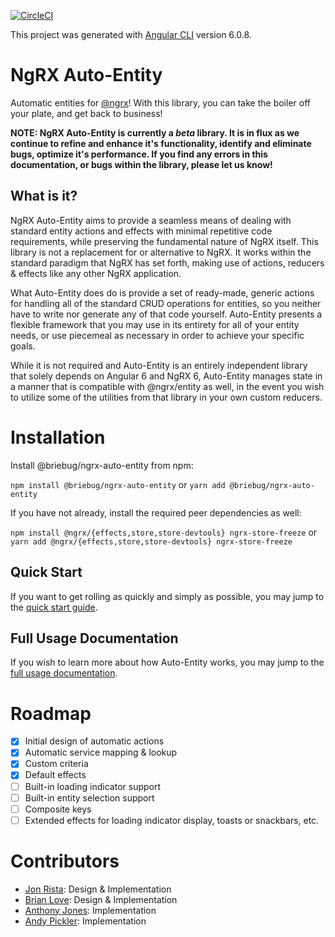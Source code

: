 [![CircleCI](https://circleci.com/gh/briebug/ngrx-auto-entity/tree/develop.svg?style=svg&circle-token=d1d500027a81dda34d4ad75ae5fee38dd8953487)](https://circleci.com/gh/briebug/ngrx-auto-entity/tree/develop)

This project was generated with [Angular CLI](https://github.com/angular/angular-cli) version 6.0.8.

# NgRX Auto-Entity

Automatic entities for [@ngrx](https://github.com/ngrx/platform)! With this library, you can take the boiler off your plate, and
get back to business!

**NOTE: NgRX Auto-Entity is currently a _beta_ library. It is in flux as we continue to refine and
enhance it's functionality, identify and eliminate bugs, optimize it's performance. If you
find any errors in this documentation, or bugs within the library, please let us know!**

## What is it?

NgRX Auto-Entity aims to provide a seamless means of dealing with standard entity actions and
effects with minimal repetitive code requirements, while preserving the fundamental nature of
NgRX itself. This library is not a replacement for or alternative to NgRX. It works within the
standard paradigm that NgRX has set forth, making use of actions, reducers & effects like any
other NgRX application.

What Auto-Entity does do is provide a set of ready-made, generic actions for handling all of
the standard CRUD operations for entities, so you neither have to write nor generate any of that
code yourself. Auto-Entity presents a flexible framework that you may use in its entirety for
all of your entity needs, or use piecemeal as necessary in order to achieve your specific goals.

While it is not required and Auto-Entity is an entirely independent library that solely depends
on Angular 6 and NgRX 6, Auto-Entity manages state in a manner that is compatible with @ngrx/entity
as well, in the event you wish to utilize some of the utilities from that library in your own
custom reducers.

# Installation

Install @briebug/ngrx-auto-entity from npm:

`npm install @briebug/ngrx-auto-entity` or `yarn add @briebug/ngrx-auto-entity`

If you have not already, install the required peer dependencies as well:

`npm install @ngrx/{effects,store,store-devtools} ngrx-store-freeze` or `yarn add @ngrx/{effects,store,store-devtools} ngrx-store-freeze`

## Quick Start

If you want to get rolling as quickly and simply as possible, you may jump to the [quick start guide](QUICKSTART.md).

## Full Usage Documentation

If you wish to learn more about how Auto-Entity works, you may jump to the [full usage documentation](USAGE.md).

# Roadmap

- [x] Initial design of automatic actions
- [x] Automatic service mapping & lookup
- [x] Custom criteria
- [x] Default effects
- [ ] Built-in loading indicator support
- [ ] Built-in entity selection support
- [ ] Composite keys
- [ ] Extended effects for loading indicator display, toasts or snackbars, etc.

# Contributors

- [Jon Rista](https://github.com/jrista): Design & Implementation
- [Brian Love](https://github.com/blove): Design & Implementation
- [Anthony Jones](https://github.com/anthonymjones): Implementation
- [Andy Pickler](https://github.com/BigGillyStyle): Implementation
